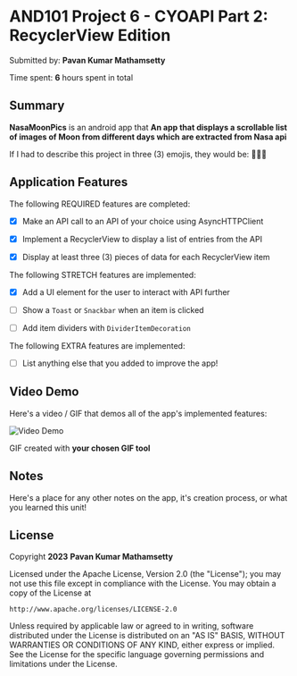 ﻿<!-- (This is a comment) INSTRUCTIONS: Go through this page and fill out any **bolded** entries with their correct values.-->


# AND101 Project 6 - CYOAPI Part 2: RecyclerView Edition


Submitted by: **Pavan Kumar Mathamsetty**


Time spent: **6** hours spent in total


## Summary


**NasaMoonPics** is an android app that **An app that displays a scrollable list of images of Moon from different days which are extracted from Nasa api**


If I had to describe this project in three (3) emojis, they would be: **🥱🥵🥵**


## Application Features


<!-- (This is a comment) Please be sure to change the [ ] to [x] for any features you completed.  If a feature is not checked [x], you might miss the points for that item! -->


The following REQUIRED features are completed:


- [x] Make an API call to an API of your choice using AsyncHTTPClient
- [x] Implement a RecyclerView to display a list of entries from the API
- [x] Display at least three (3) pieces of data for each RecyclerView item


The following STRETCH features are implemented:


- [x] Add a UI element for the user to interact with API further
- [ ] Show a `Toast` or `Snackbar` when an item is clicked
- [ ] Add item dividers with `DividerItemDecoration`


The following EXTRA features are implemented:


- [ ] List anything else that you added to improve the app!


## Video Demo


Here's a video / GIF that demos all of the app's implemented features:


<img src='https://i.imgur.com/h4mGH9Y.gif' title='Video' width='' alt='Video Demo' />


GIF created with **your chosen GIF tool**


<!-- Recommended tools:
- [Kap](https://getkap.co/) for macOS
- [ScreenToGif](https://www.screentogif.com/) for Windows
- [peek](https://github.com/phw/peek) for Linux. -->


## Notes


Here's a place for any other notes on the app, it's creation process, or what you learned this unit!


## License


Copyright **2023** **Pavan Kumar Mathamsetty**


Licensed under the Apache License, Version 2.0 (the "License");
you may not use this file except in compliance with the License.
You may obtain a copy of the License at


    http://www.apache.org/licenses/LICENSE-2.0


Unless required by applicable law or agreed to in writing, software
distributed under the License is distributed on an "AS IS" BASIS,
WITHOUT WARRANTIES OR CONDITIONS OF ANY KIND, either express or implied.
See the License for the specific language governing permissions and
limitations under the License.
